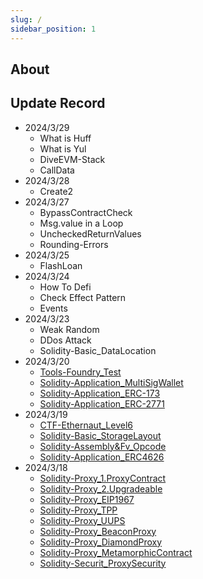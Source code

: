 ```yaml
---
slug: /
sidebar_position: 1
---
```

## About



## Update Record
- 2024/3/29
  - What is Huff
  - What is Yul
  - DiveEVM-Stack
  - CallData
- 2024/3/28
  - Create2
- 2024/3/27
  - BypassContractCheck
  - Msg.value in a Loop
  - UncheckedReturnValues
  - Rounding-Errors
- 2024/3/25
  - FlashLoan
- 2024/3/24
  - How To Defi
  - Check Effect Pattern
  - Events
- 2024/3/23
  - Weak Random
  - DDos Attack
  - Solidity-Basic_DataLocation
- 2024/3/20
  - [Tools-Foundry_Test](https://kkweb3doc.vercel.app/Web3tools/Foundry/Test)
  - [Solidity-Application_MultiSigWallet](https://kkweb3doc.vercel.app/solidity/Application/MultiWallet)
  - [Solidity-Application_ERC-173](https://kkweb3doc.vercel.app/solidity/Application/ERC173)
  - [Solidity-Application_ERC-2771](https://kkweb3doc.vercel.app/solidity/Application/ERC2771)
- 2024/3/19
  - [CTF-Ethernaut_Level6](https://kkweb3doc.vercel.app/ctf/Ethernaut/Level-6)
  - [Solidity-Basic_StorageLayout](https://kkweb3doc.vercel.app/solidity/Basic/StorageLayout)
  - [Solidity-Assembly&Fv_Opcode](https://kkweb3doc.vercel.app/solidity/Assembly&FV/Opcode)
  - [Solidity-Application_ERC4626](https://kkweb3doc.vercel.app/solidity/Application/ERC4626)
- 2024/3/18
  - [Solidity-Proxy_1.ProxyContract](https://kkweb3doc.vercel.app/solidity/Proxy/Upgradeable)
  - [Solidity-Proxy_2.Upgradeable](https://kkweb3doc.vercel.app/solidity/Proxy/Upgradeable)
  - [Solidity-Proxy_EIP1967](https://kkweb3doc.vercel.app/solidity/Proxy/EIP-1967Upgradeable)
  - [Solidity-Proxy_TPP](https://kkweb3doc.vercel.app/solidity/Proxy/TPP)
  - [Solidity-Proxy_UUPS](https://kkweb3doc.vercel.app/solidity/Proxy/UUPS)
  - [Solidity-Proxy_BeaconProxy](https://kkweb3doc.vercel.app/solidity/Proxy/Beacon)
  - [Solidity-Proxy_DiamondProxy](https://kkweb3doc.vercel.app/solidity/Proxy/DiamondProxy)
  - [Solidity-Proxy_MetamorphicContract](https://kkweb3doc.vercel.app/solidity/Proxy/MetamorphicContract)
  - [Solidity-Securit_ProxySecurity](https://kkweb3doc.vercel.app/security/ProxySecurity)
